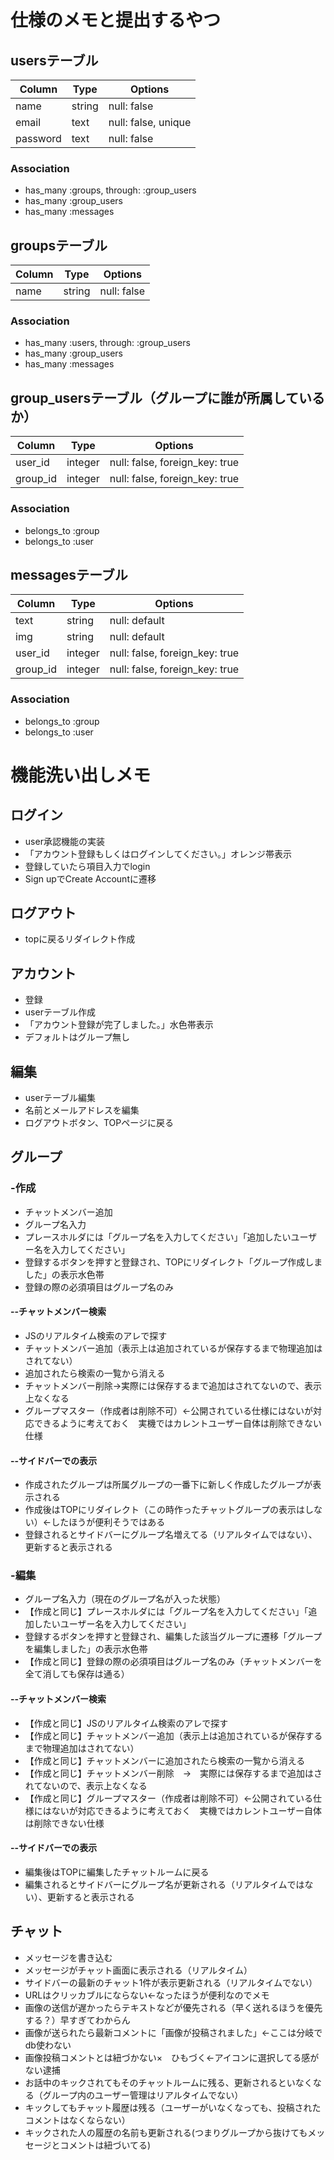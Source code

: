 # 仕様のメモと提出するやつ

## usersテーブル
|Column|Type|Options|
|------|----|-------|
|name|string|null: false|
|email|text|null: false, unique|
|password|text|null: false|

### Association
- has_many :groups, through: :group_users
- has_many :group_users
- has_many :messages

## groupsテーブル
|Column|Type|Options|
|------|----|-------|
|name|string|null: false|

### Association
- has_many :users, through: :group_users
- has_many :group_users
- has_many :messages

## group_usersテーブル（グループに誰が所属しているか）
|Column|Type|Options|
|------|----|-------|
|user_id|integer|null: false, foreign_key: true|
|group_id|integer|null: false, foreign_key: true|

### Association
- belongs_to :group
- belongs_to :user

## messagesテーブル
|Column|Type|Options|
|------|----|-------|
|text|string|null: default|
|img|string|null: default|
|user_id|integer|null: false, foreign_key: true|
|group_id|integer|null: false, foreign_key: true|

### Association
- belongs_to :group
- belongs_to :user

# 機能洗い出しメモ
## ログイン
- user承認機能の実装
- 「アカウント登録もしくはログインしてください。」オレンジ帯表示
- 登録していたら項目入力でlogin
- Sign upでCreate Accountに遷移

## ログアウト
- topに戻るリダイレクト作成

## アカウント
- 登録
- userテーブル作成
- 「アカウント登録が完了しました。」水色帯表示
- デフォルトはグループ無し

## 編集
- userテーブル編集
- 名前とメールアドレスを編集
- ログアウトボタン、TOPページに戻る

## グループ
### -作成
- チャットメンバー追加
- グループ名入力
- プレースホルダには「グループ名を入力してください」「追加したいユーザー名を入力してください」
- 登録するボタンを押すと登録され、TOPにリダイレクト「グループ作成しました」の表示水色帯
- 登録の際の必須項目はグループ名のみ

#### --チャットメンバー検索
- JSのリアルタイム検索のアレで探す
- チャットメンバー追加（表示上は追加されているが保存するまで物理追加はされてない）
- 追加されたら検索の一覧から消える
- チャットメンバー削除→実際には保存するまで追加はされてないので、表示上なくなる
- グループマスター（作成者は削除不可）←公開されている仕様にはないが対応できるように考えておく　実機ではカレントユーザー自体は削除できない仕様

#### --サイドバーでの表示
- 作成されたグループは所属グループの一番下に新しく作成したグループが表示される
- 作成後はTOPにリダイレクト（この時作ったチャットグループの表示はしない）←したほうが便利そうではある
- 登録されるとサイドバーにグループ名増えてる（リアルタイムではない）、更新すると表示される

### -編集
- グループ名入力（現在のグループ名が入った状態）
- 【作成と同じ】プレースホルダには「グループ名を入力してください」「追加したいユーザー名を入力してください」
- 登録するボタンを押すと登録され、編集した該当グループに遷移「グループを編集しました」の表示水色帯
- 【作成と同じ】登録の際の必須項目はグループ名のみ（チャットメンバーを全て消しても保存は通る）

#### --チャットメンバー検索
- 【作成と同じ】JSのリアルタイム検索のアレで探す
- 【作成と同じ】チャットメンバー追加（表示上は追加されているが保存するまで物理追加はされてない）
- 【作成と同じ】チャットメンバーに追加されたら検索の一覧から消える
- 【作成と同じ】チャットメンバー削除　→　実際には保存するまで追加はされてないので、表示上なくなる
- 【作成と同じ】グループマスター（作成者は削除不可）←公開されている仕様にはないが対応できるように考えておく　実機ではカレントユーザー自体は削除できない仕様

#### --サイドバーでの表示
- 編集後はTOPに編集したチャットルームに戻る
- 編集されるとサイドバーにグループ名が更新される（リアルタイムではない）、更新すると表示される


## チャット
- メッセージを書き込む
- メッセージがチャット画面に表示される（リアルタイム）
- サイドバーの最新のチャット1件が表示更新される（リアルタイムでない）
- URLはクリッカブルにならない←なったほうが便利なのでメモ
- 画像の送信が遅かったらテキストなどが優先される（早く送れるほうを優先する？）早すぎてわからん
- 画像が送られたら最新コメントに「画像が投稿されました」←ここは分岐でdb使わない
- 画像投稿コメントとは紐づかない×　ひもづく←アイコンに選択してる感がない逮捕
- お話中のキックされてもそのチャットルームに残る、更新されるといなくなる（グループ内のユーザー管理はリアルタイムでない）
- キックしてもチャット履歴は残る（ユーザーがいなくなっても、投稿されたコメントはなくならない）
- キックされた人の履歴の名前も更新される(つまりグループから抜けてもメッセージとコメントは紐づいてる)


